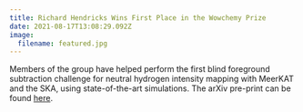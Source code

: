 ```yaml
---
title: Richard Hendricks Wins First Place in the Wowchemy Prize
date: 2021-08-17T13:08:29.092Z
image:
  filename: featured.jpg
---
```

Members of the group have helped perform the first blind foreground subtraction challenge for neutral hydrogen intensity mapping with MeerKAT and the SKA, using state-of-the-art simulations. The arXiv pre-print can be found [here](https://arxiv.org/abs/2107.10814).
